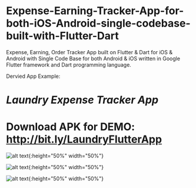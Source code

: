 # Expense-Earning-Tracker-App-for-both-iOS-Android-single-codebase-built-with-Flutter-Dart

Expense, Earning, Order Tracker App built on Flutter & Dart for iOS & Android with Single Code Base for both Android & iOS written in Google Flutter framework and Dart programming language.

Dervied App Example: 

# *Laundry Expense Tracker App*

# Download APK for DEMO: http://bit.ly/LaundryFlutterApp

![alt text](https://raw.githubusercontent.com/payafterwork/Expense-Earning-Tracker-App-for-both-iOS-Android-single-codebase-built-with-Flutter-Dart/master/ss1.jpeg){:height="50%" width="50%"}

![alt text](https://raw.githubusercontent.com/payafterwork/Expense-Earning-Tracker-App-for-both-iOS-Android-single-codebase-built-with-Flutter-Dart/master/ss2.jpeg){:height="50%" width="50%"}

![alt text](https://raw.githubusercontent.com/payafterwork/Expense-Earning-Tracker-App-for-both-iOS-Android-single-codebase-built-with-Flutter-Dart/master/ss3.jpeg){:height="50%" width="50%"}



